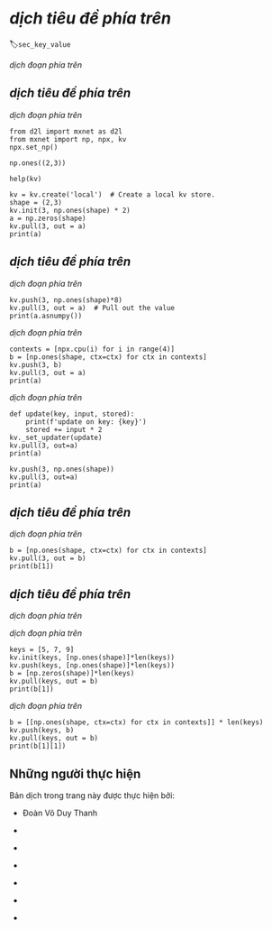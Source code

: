 <!--
# Distributed Key-Value Store
-->

# *dịch tiêu đề phía trên*
:label:`sec_key_value`


<!--
KVStore is a place for data sharing. Think of it as a single object shared across different devices (GPUs and computers), where each device can push data in and pull data out.
-->

*dịch đoạn phía trên*

<!--
## Initialization
-->

## *dịch tiêu đề phía trên*


<!--
Let’s consider a simple example: initializing a (int, NDArray) pair into the store, and then pulling the value out:
-->

*dịch đoạn phía trên*


```{.python .input  n=1}
from d2l import mxnet as d2l
from mxnet import np, npx, kv
npx.set_np()
```

```{.python .input  n=2}
np.ones((2,3))
```

```{.python .input  n=11}
help(kv)
```

```{.python .input  n=3}
kv = kv.create('local')  # Create a local kv store.
shape = (2,3)
kv.init(3, np.ones(shape) * 2)
a = np.zeros(shape)
kv.pull(3, out = a)
print(a)
```

<!--
## Push, Aggregate, and Update
-->

## *dịch tiêu đề phía trên*


<!--
For any key that has been initialized, you can push a new value with the same shape to the key:
-->

*dịch đoạn phía trên*



```{.python .input  n=4}
kv.push(3, np.ones(shape)*8)
kv.pull(3, out = a)  # Pull out the value
print(a.asnumpy())
```


<!--
The data for pushing can be stored on any device.
Furthermore, you can push multiple values into the same key, where KVStore will first sum all of these values and then push the aggregated value.
Here we will just demonstrate pushing a list of values on CPU.
Please note summation only happens if the value list is longer than one
-->

*dịch đoạn phía trên*


```{.python .input  n=5}
contexts = [npx.cpu(i) for i in range(4)]
b = [np.ones(shape, ctx=ctx) for ctx in contexts]
kv.push(3, b)
kv.pull(3, out = a)
print(a)
```


<!--
For each push, KVStore combines the pushed value with the value stored using an updater.
The default updater is ASSIGN. You can replace the default to control how data is merged:
-->

*dịch đoạn phía trên*



```{.python .input  n=6}
def update(key, input, stored):
    print(f'update on key: {key}')
    stored += input * 2
kv._set_updater(update)
kv.pull(3, out=a)
print(a)
```

```{.python .input  n=7}
kv.push(3, np.ones(shape))
kv.pull(3, out=a)
print(a)
```

<!--
## Pull
-->

## *dịch tiêu đề phía trên*


<!--
You’ve already seen how to pull a single key-value pair. Similarly, to push, you can pull the value onto several devices with a single call:
-->

*dịch đoạn phía trên*



```{.python .input  n=8}
b = [np.ones(shape, ctx=ctx) for ctx in contexts]
kv.pull(3, out = b)
print(b[1])
```


<!--
## Handle a List of Key-Value Pairs
-->

## *dịch tiêu đề phía trên*


<!--
All operations introduced so far involve a single key. KVStore also provides an interface for a list of key-value pairs.
-->

*dịch đoạn phía trên*


<!--
For a single device:
-->

*dịch đoạn phía trên*


```{.python .input  n=9}
keys = [5, 7, 9]
kv.init(keys, [np.ones(shape)]*len(keys))
kv.push(keys, [np.ones(shape)]*len(keys))
b = [np.zeros(shape)]*len(keys)
kv.pull(keys, out = b)
print(b[1])
```


<!--
For multiple devices:
-->

*dịch đoạn phía trên*


```{.python .input  n=10}
b = [[np.ones(shape, ctx=ctx) for ctx in contexts]] * len(keys)
kv.push(keys, b)
kv.pull(keys, out = b)
print(b[1][1])
```

## Những người thực hiện
Bản dịch trong trang này được thực hiện bởi:
<!--
Tác giả của mỗi Pull Request điền tên mình và tên những người review mà bạn thấy
hữu ích vào từng phần tương ứng. Mỗi dòng một tên, bắt đầu bằng dấu `*`.
Tên đầy đủ của các reviewer có thể được tìm thấy tại https://github.com/aivivn/d2l-vn/blob/master/docs/contributors_info.md
-->

* Đoàn Võ Duy Thanh
<!-- Phần 1 -->
* 

<!-- Phần 2 -->
* 

<!-- Phần 3 -->
* 

<!-- Phần 4 -->
* 

<!-- Phần 5 -->
* 

<!-- Phần 6 -->
* 